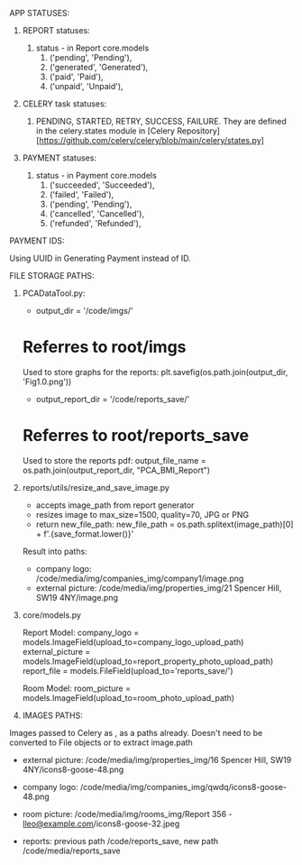 APP STATUSES: 

1. REPORT statuses:
    1) status - in Report core.models
        1. ('pending', 'Pending'),
        2. ('generated', 'Generated'),
        3. ('paid', 'Paid'),
        4. ('unpaid', 'Unpaid'),

2. CELERY task statuses:
    1) PENDING, STARTED, RETRY, SUCCESS, FAILURE. 
        They are defined in the celery.states module in [Celery Repository][https://github.com/celery/celery/blob/main/celery/states.py]

3. PAYMENT statuses:
    1) status - in Payment core.models
        1. ('succeeded', 'Succeeded'),
        2. ('failed', 'Failed'),
        3. ('pending', 'Pending'),
        4. ('cancelled', 'Cancelled'),
        5. ('refunded', 'Refunded'), 

PAYMENT IDS:

Using UUID in Generating Payment instead of ID. 

FILE STORAGE PATHS:

1. PCADataTool.py:
    -  output_dir = '/code/imgs/' 
    # Referres to root/imgs
    Used to store graphs for the reports:
    plt.savefig(os.path.join(output_dir, 'Fig1.0.png'))

    - output_report_dir = '/code/reports_save/'
    # Referres to root/reports_save
    Used  to store the reports pdf:
    output_file_name = os.path.join(output_report_dir, "PCA_BMI_Report")

2. reports/utils/resize_and_save_image.py
    - accepts image_path from report generator
    - resizes image to max_size=1500, quality=70, JPG or PNG
    - return new_file_path:
    new_file_path = os.path.splitext(image_path)[0] + f'.{save_format.lower()}'

    Result into paths:
    - company logo: /code/media/img/companies_img/company1/image.png
    - external picture: /code/media/img/properties_img/21 Spencer Hill, SW19 4NY/image.png


3. core/models.py

    Report Model:
    company_logo = models.ImageField(upload_to=company_logo_upload_path)
    external_picture = models.ImageField(upload_to=report_property_photo_upload_path)
    report_file = models.FileField(upload_to='reports_save/')

    Room Model:
    room_picture = models.ImageField(upload_to=room_photo_upload_path)

4. IMAGES PATHS:

Images passed to Celery as <str>, as a paths already. 
Doesn't need to be converted to File objects or to extract image.path

- external picture: /code/media/img/properties_img/16 Spencer Hill, SW19 4NY/icons8-goose-48.png
- company logo: /code/media/img/companies_img/qwdq/icons8-goose-48.png 
- room picture: /code/media/img/rooms_img/Report 356 - lleo@example.com/icons8-goose-32.jpeg

- reports: previous path /code/reports_save, new path /code/media/reports_save



    